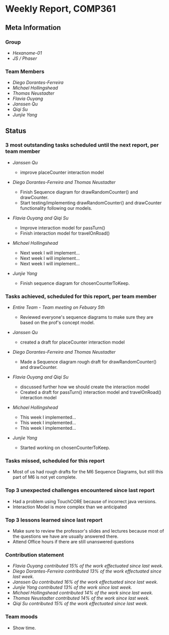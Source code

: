 # Weekly Report, COMP361

## Meta Information

### Group

 * *Hexanome-01*
 * *JS / Phaser*

### Team Members

 * *Diego Dorantes-Ferreira*
 * *Michael Hollingshead*
 * *Thomas Neustadter*
 * *Flavia Ouyang*
 * *Janssen Qu*
 * *Qiqi Su*
 * *Junjie Yang*

## Status

### 3 most outstanding tasks scheduled until the next report, per team member

* *Janssen Qu*
    * improve placeCounter interaction model

* *Diego Dorantes-Ferreira and Thomas Neustadter*
    * Finish Sequence diagram for drawRandomCounter() and drawCounter.
    * Start testing/implementing drawRandomCounter() and drawCounter functionality following our models.

 * *Flavia Ouyang and Qiqi Su*
    * Improve interaction model for passTurn()
    * Finish interaction model for travelOnRoad()

 * *Michael Hollingshead*
    * Next week I will implement...
    * Next week I will implement...
    * Next week I will implement...
 
* *Junjie Yang*
    * Finish sequence diagram for chosenCounterToKeep.

### Tasks achieved, scheduled for this report, per team member

* *Entire Team - Team meeting on Febuary 5th*
    * Reviewed everyone's sequence diagrams to make sure they are based on the prof's concept model.

* *Janssen Qu*
    * created a draft for placeCounter interaction model

* *Diego Dorantes-Ferreira and Thomas Neustadter*
    * Made a Sequence diagram rough draft for drawRandomCounter() and drawCounter.

 * *Flavia Ouyang and Qiqi Su*
    * discussed further how we should create the interaction model
    * Created a draft for passTurn() interaction model and travelOnRoad() interaction model

 * *Michael Hollingshead*
    * This week I implemented...
    * This week I implemented...
    * This week I implemented...

 * *Junjie Yang*
    * Started working on chosenCounterToKeep.


### Tasks missed, scheduled for this report

- Most of us had rough drafts for the M6 Sequence Diagrams, but still this part of M6 is not yet complete. 

### Top 3 unexpected challenges encountered since last report

- Had a problem using TouchCORE because of incorrect java versions.
- Interaction Model is more complex than we anticipated

### Top 3 lessons learned since last report

- Make sure to review the professor's slides and lectures because most of the questions we have are usually answered there.
- Attend Office hours if there are still unanswered questions

### Contribution statement

 * *Flavia Ouyang contributed 15% of the work effectuated since last week.*
 * *Diego Dorantes-Ferreira contributed 13% of the work effectuated since last week.*
 * *Janssen Qu contributed 16% of the work effectuated since last week.*
 * *Junjie Yang contributed 13% of the work since last week.*
 * *Michael Hollingshead contributed 14% of the work since last week.*
 * *Thomas Neustadter contributed 14% of the work since last week.*
 * *Qiqi Su contributed 15% of the work effectuated since last week.*

### Team moods

 * Show time.
